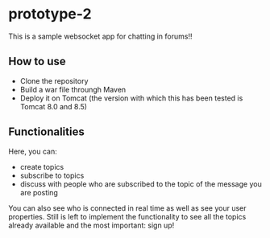 # prototype-2
This is a sample websocket app for chatting in forums!!

How to use
----------
- Clone the repository
- Build a war file throungh Maven
- Deploy it on Tomcat (the version with which this has been tested is Tomcat 8.0 and 8.5)

Functionalities
----------------
Here, you can:
- create topics
- subscribe to topics
- discuss with people who are subscribed to the topic of the message you are posting

You can also see who is connected in real time as well as see your user properties.
Still is left to implement the functionality to see all the topics already available and the most important: sign up!
